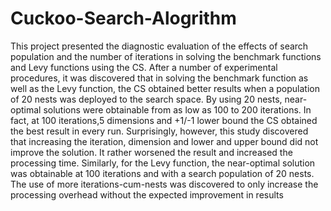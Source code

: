 # Cuckoo-Search-Alogrithm
This project presented the diagnostic evaluation of the effects of search population and the number of iterations in solving the benchmark functions and Levy functions using the CS. After a number of experimental procedures, it was discovered that in solving the benchmark function as well as the Levy function, the CS obtained better results when a population of 20 nests was deployed to the search space. By using 20 nests, near-optimal solutions were obtainable from as low as 100 to 200 iterations. In fact, at 100 iterations,5 dimensions and +1/-1 lower bound the CS obtained the best result in every run. Surprisingly, however, this study discovered that increasing the iteration, dimension and lower and upper bound did not improve the solution. It rather worsened the result and increased the processing time. Similarly, for the Levy function, the near-optimal solution was obtainable at 100 iterations and with a search population of 20 nests. The use of more iterations-cum-nests was discovered to only increase the processing overhead without the expected improvement in results

